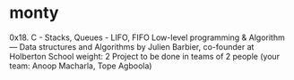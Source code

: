 # monty
0x18. C - Stacks, Queues - LIFO, FIFO  Low-level programming &amp; Algorithm ― Data structures and Algorithms   by Julien Barbier, co-founder at Holberton School   weight: 2   Project to be done in teams of 2 people (your team: Anoop Macharla, Tope Agboola)
